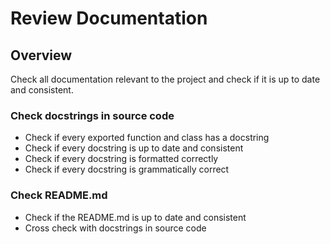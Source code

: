 # Review Documentation

## Overview

Check all documentation relevant to the project and check if it is up to date and consistent.

### Check docstrings in source code

- Check if every exported function and class has a docstring
- Check if every docstring is up to date and consistent
- Check if every docstring is formatted correctly
- Check if every docstring is grammatically correct

### Check README.md

- Check if the README.md is up to date and consistent
- Cross check with docstrings in source code
